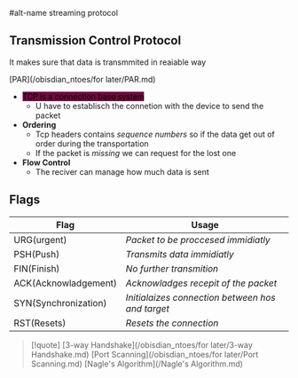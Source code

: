 #alt-name streaming protocol 
## Transmission Control Protocol
It makes sure that data is transmmited in reaiable way 

[PAR](/obisdian_ntoes/for later/PAR.md)
- <mark style="background: #72083D;">TCP is a connection base system </mark>
	- U have to establisch the connetion with the device to send the packet 
- **Ordering**
	- Tcp headers contains *sequence numbers* so if the data get out of order during the transportation 
	- If the packet is *missing* we can request for the lost one 
- **Flow Control** 
	- The reciver can manage how much data is sent 
## Flags 

| Flag               | Usage                                         |
| -------------------- | ------------------------------------------------ |
| URG(urgent)          | *Packet to be proccesed immidiatly*              |
| PSH(Push)            | *Transmits data immidiatly*                      |
| FIN(Finish)          | *No further transmition*                         |
| ACK(Acknowladgement) | *Acknowladges recepit of the packet*             |
| SYN(Synchronization) | *Initialaizes connection between hos and target* |
| RST(Resets)          | *Resets the connection*                                                 |





>[!quote] [3-way Handshake](/obisdian_ntoes/for later/3-way Handshake.md) [Port Scanning](/obisdian_ntoes/for later/Port Scanning.md) [Nagle's Algorithm](/Nagle's Algorithm.md)
